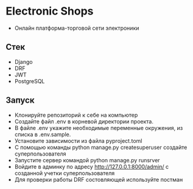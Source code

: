 # Electronic Shops
 * Онлайн платформа-торговой сети электроники

## Стек
 * Django
 * DRF 
 * JWT
 * PostgreSQL

## Запуск
 * Клонируйте репозиторий к себе на компьютер
 * Создайте файл .env в корневой директории проекта.
 * В файле .env укажите необходимые переменные окружения, из списка в .env.sample.
 * Установите зависимости из файла pyproject.toml
 * С помощью команды python manage.py createsuperuser создайте суперпользователя
 * Запустите сервер командой python manage.py runsrver
 * Войдите в админку по адресу http://127.0.0.1:8000/admin/ с созданной учетки суперпользователя
 * Для проверки работы DRF состовляющей используйте постман
